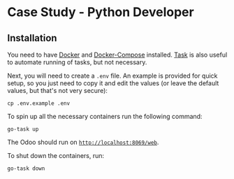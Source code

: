 # Case Study - Python Developer

## Installation

You need to have [Docker](https://docs.docker.com/engine/install/) and [Docker-Compose](https://docs.docker.com/compose/install/) installed. [Task](https://taskfile.dev/) is also useful to automate running of tasks, but not necessary.

Next, you will need to create a `.env` file. An example is provided for quick setup, so you just need to copy it and edit the values (or leave the default values, but that's not very secure):
```
cp .env.example .env
```

To spin up all the necessary containers run the following command:

```
go-task up
```

The Odoo should run on [`http://localhost:8069/web`](http://localhost:8069/web).

To shut down the containers, run:
```
go-task down
```
